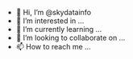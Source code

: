 - 👋 Hi, I’m @skydatainfo
- 👀 I’m interested in ...
- 🌱 I’m currently learning ...
- 💞️ I’m looking to collaborate on ...
- 📫 How to reach me ...

<!---
skydatainfo/skydatainfo is a ✨ special ✨ repository because its `README.md` (this file) appears on your GitHub profile.
You can click the Preview link to take a look at your changes.
--->
